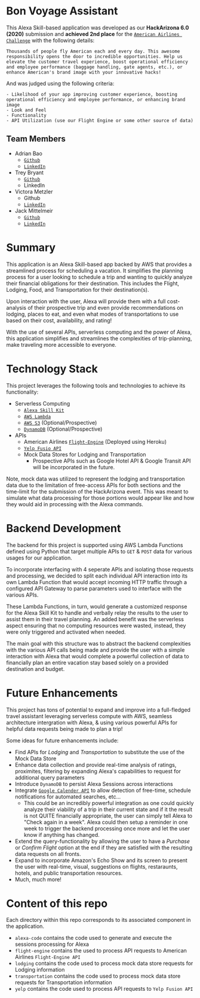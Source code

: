 # Bon Voyage Assistant
This Alexa Skill-based application was developed as our **HackArizona 6.0 (2020)** submission and **achieved 2nd place** for the [`American Airlines Challenge`](https://github.com/AmericanAirlines/Flight-Engine/wiki/Hack-Arizona-2020) with the following details:
```
Thousands of people fly American each and every day. This awesome responsibility opens the door to incredible opportunities. Help us elevate the customer travel experience, boost operational efficiency and employee performance (baggage handling, gate agents, etc.), or enhance American's brand image with your innovative hacks!
```

And was judged using the following criteria:
```
- Likelihood of your app improving customer experience, boosting operational efficiency and employee performance, or enhancing brand image
- Look and Feel
- Functionality
- API Utilization (use our Flight Engine or some other source of data)
```

## Team Members
- Adrian Bao
   - [`Github`](https://github.com/BaoAdrian)
   - [`LinkedIn`](https://www.linkedin.com/in/baoadrian/)
- Trey Bryant
   - [`Github`](https://github.com/tr3ylbry)
   - LinkedIn
- Victora Metzler
   - Github
   - [`LinkedIn`](https://www.linkedin.com/in/victoria-metzler/)
- Jack Mittelmeir
   - [`Github`](https://github.com/jack-mitt)
   - [`LinkedIn`](https://www.linkedin.com/in/jack-mittelmeier-24068b178/)

# Summary
This application is an Alexa Skill-based app backed by AWS that provides a streamlined process for scheduling a vacation. It simplifies the planning process for a user looking to schedule a trip and wanting to quickly analyze their financial obligations for their destination. This includes the Flight, Lodging, Food, and Transportation for their destination(s). 

Upon interaction with the user, Alexa will provide them with a full cost-analysis of their prospective trip and even provide recommendations on lodging, places to eat, and even what modes of transportations to use based on their cost, availability, and rating!
 
With the use of several APIs, serverless computing and the power of Alexa, this application simplifies and streamlines the complexities of trip-planning, make traveling more accessible to everyone.

# Technology Stack
This project leverages the following tools and technologies to achieve its functionality:
- Serverless Computing
   - [`Alexa Skill Kit`](https://developer.amazon.com/en-US/alexa/alexa-skills-kit)
   - [`AWS Lambda`](https://aws.amazon.com/lambda/)
   - [`AWS S3`](https://aws.amazon.com/s3/) (Optional/Prospective)
   - [`DynamoDB`](https://aws.amazon.com/dynamodb/) (Optional/Prospective)
- APIs
   - American Airlines [`Flight-Engine`](https://github.com/AmericanAirlines/Flight-Engine/) (Deployed using Heroku)
   - [`Yelp Fusio API`](https://www.yelp.com/fusion)
   - Mock Data Stores for Lodging and Transportation
      - Prospective APIs such as Google Hotel API & Google Transit API will be incorporated in the future.

Note, mock data was utilized to represent the lodging and transportation data due to the limitation of free-access APIs for both sections and the time-limit for the submission of the HackArizona event. This was meant to simulate what data processing for those portions would appear like and how they would aid in processing with the Alexa commands.

# Backend Development
The backend for this project is supported using AWS Lambda Functions defined using Python that target multiple APIs to `GET` & `POST` data for various usages for our application. 

To incorporate interfacing with 4 seperate APIs and isolating those requests and processing, we decided to split each individual API interaction into its own Lambda Function that would accept incoming HTTP traffic through a configured API Gateway to parse parameters used to interface with the various APIs.

These Lambda Functions, in turn, would generate a customized response for the Alexa Skill Kit to handle and verbally relay the results to the user to assist them in their travel planning. An added benefit was the serverless aspect ensuring that no computing resources were wasted, instead, they were only triggered and activated when needed.

The main goal with this structure was to abstract the backend complexities with the various API calls being made and provide the user with a simple interaction with Alexa that would complete a powerful collection of data to financially plan an entire vacation stay based solely on a provided destination and budget.

# Future Enhancements
This project has tons of potential to expand and improve into a full-fledged travel assistant leveraging serverless compute with AWS, seamless architecture intergration with Alexa, & using various powerful APIs for helpful data requests being made to plan a trip!

Some ideas for future enhancements include:
- Find APIs for *Lodging* and *Transportation* to substitute the use of the Mock Data Store
- Enhance data collection and provide real-time analysis of ratings, proximites, filtering by expanding Alexa's capabilities to request for additional query parameters
- Introduce `DynamoDB` to persist Alexa Sessions across interactions
- Integrate [`Google Calender API`](https://developers.google.com/calendar) to allow detection of free-time, schedule notifications for automated searches, etc...
   - This could be an incredibly powerful integration as one could quickly analyze their viability of a trip in their current state and if it the result is not QUITE financially appropriate, the user can simply tell Alexa to "Check again in a week". Alexa could then setup a reminder in one week to trigger the backend processing once more and let the user know if anything has changed.
- Extend the query-functionality by allowing the user to have a *Purchase* or *Confirm Flight* option at the end if they are satisfied with the resulting data requests on all fronts.
- Expand to incorporate Amazon's Echo Show and its screen to present the user with real-time, visual, suggestions on flights, restaraunts, hotels, and public transportation resources.
- Much, much more!

# Content of this repo
Each directory within this repo corresponds to its associated component in the application. 
- `alexa-code` contains the code used to generate and execute the sessions processing for Alexa
- `flight-engine` contains the used to process API requests to American Airlines `Flight-Engine API`
- `lodging` contains the code used to process mock data store requests for Lodging information
- `transportation` contains the code used to process mock data store requests for Transportation information
- `yelp` contains the code used to process API requests to `Yelp Fusion API`